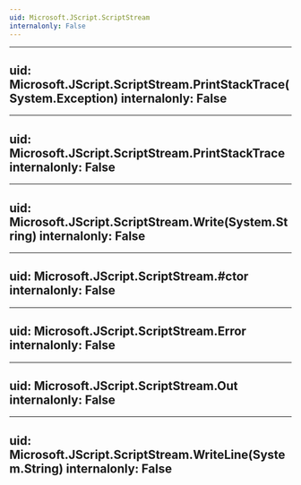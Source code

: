 ```yaml
---
uid: Microsoft.JScript.ScriptStream
internalonly: False
---
```


---
uid: Microsoft.JScript.ScriptStream.PrintStackTrace(System.Exception)
internalonly: False
---

---
uid: Microsoft.JScript.ScriptStream.PrintStackTrace
internalonly: False
---

---
uid: Microsoft.JScript.ScriptStream.Write(System.String)
internalonly: False
---

---
uid: Microsoft.JScript.ScriptStream.#ctor
internalonly: False
---

---
uid: Microsoft.JScript.ScriptStream.Error
internalonly: False
---

---
uid: Microsoft.JScript.ScriptStream.Out
internalonly: False
---

---
uid: Microsoft.JScript.ScriptStream.WriteLine(System.String)
internalonly: False
---
